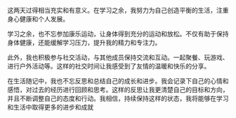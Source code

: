   这两天过得相当充实和有意义。在学习之余，我努力为自己创造平衡的生活，注重身心健康和个人发展。

  学习之余，也不忘参加康乐运动，让身体得到充分的运动和放松。不仅有助于保持身体健康，还能缓解学习压力，提升我的精力和专注力。

  此外，我也积极参与社交活动，与其他成员保持交流和互动。一起聚餐、玩游戏、进行户外活动等。这样的社交时间让我感受到了友情的温暖和快乐的分享。

  在生活随记中，我也不忘反思和总结自己的成长和进步。我会记录下自己的心情和感悟，对过去的经历进行回顾和思考。这样的反思让我更清楚自己的目标和方向，并且不断调整自己的态度和行动。我相信，持续保持这样的状态，我将能够在学习和生活中取得更多的进步和成就